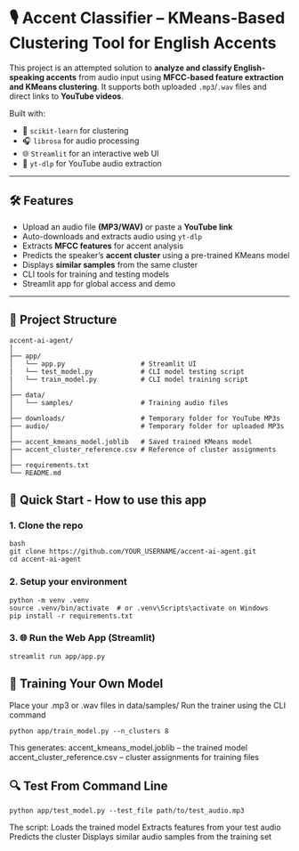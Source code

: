 # 🎙️ Accent Classifier – KMeans-Based Clustering Tool for English Accents

This project is an attempted solution to **analyze and classify English-speaking accents** from audio input using **MFCC-based feature extraction and KMeans clustering**. It supports both uploaded `.mp3`/`.wav` files and direct links to **YouTube videos**.

Built with:
- 🧠 `scikit-learn` for clustering  
- 🎧 `librosa` for audio processing  
- 🌐 `Streamlit` for an interactive web UI  
- 🎥 `yt-dlp` for YouTube audio extraction  

---

## 🛠️ Features

- Upload an audio file **(MP3/WAV)** or paste a **YouTube link**
- Auto-downloads and extracts audio using `yt-dlp`
- Extracts **MFCC features** for accent analysis
- Predicts the speaker’s **accent cluster** using a pre-trained KMeans model
- Displays **similar samples** from the same cluster
- CLI tools for training and testing models
- Streamlit app for global access and demo

---

## 📁 Project Structure
```
accent-ai-agent/
│
├── app/
│   └── app.py                   # Streamlit UI
|   └── test_model.py            # CLI model testing script
|   └── train_model.py           # CLI model training script
│
├── data/
│   └── samples/                 # Training audio files
│
├── downloads/                   # Temporary folder for YouTube MP3s
├── audio/                       # Temporary folder for uploaded MP3s
│
├── accent_kmeans_model.joblib   # Saved trained KMeans model
├── accent_cluster_reference.csv # Reference of cluster assignments
│
├── requirements.txt
└── README.md
```

## 🚀 Quick Start - How to use this app

### 1. Clone the repo

```
bash
git clone https://github.com/YOUR_USERNAME/accent-ai-agent.git
cd accent-ai-agent
```

### 2. Setup your environment
```
python -m venv .venv
source .venv/bin/activate  # or .venv\Scripts\activate on Windows
pip install -r requirements.txt
```

### 3. 🌐 Run the Web App (Streamlit)
```
streamlit run app/app.py
```

## 🧠 Training Your Own Model
Place your .mp3 or .wav files in data/samples/
Run the trainer using the CLI command
```
python app/train_model.py --n_clusters 8
```
This generates:
accent_kmeans_model.joblib – the trained model
accent_cluster_reference.csv – cluster assignments for training files

## 🔍 Test From Command Line
```
python app/test_model.py --test_file path/to/test_audio.mp3
```
The script:
Loads the trained model
Extracts features from your test audio
Predicts the cluster
Displays similar audio samples from the training set


